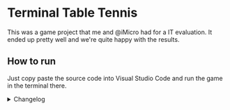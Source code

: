 # Terminal Table Tennis
This was a game project that me and @iMicro had for a IT evaluation. It ended up pretty well and we're quite happy with the results.
## How to run
Just copy paste the source code into Visual Studio Code and run the game in the terminal there.
<details>
<summary>Changelog</summary>


## 1.2.0

- Added new stats
- Loss count
- Win count dictonary (counts for each opponent)

## 1.1.0

- Added animation for shooting the ball to the other side
- Added extra delay for animation @ 200ms

## 1.0.0

- Official release!

</details>
